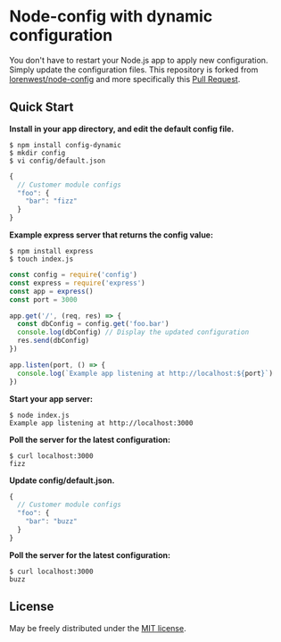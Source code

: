 Node-config with dynamic configuration
======================================
You don't have to restart your Node.js app to apply new configuration. Simply update the configuration files. This repository is forked from [lorenwest/node-config](https://github.com/lorenwest/node-config) and more specifically this [Pull Request](https://github.com/lorenwest/node-config/pull/621#issuecomment-712556170).

Quick Start
---------------
**Install in your app directory, and edit the default config file.**

```shell
$ npm install config-dynamic
$ mkdir config
$ vi config/default.json
```
```js
{
  // Customer module configs
  "foo": {
    "bar": "fizz"
  }
}
```

**Example express server that returns the config value:**
```shell
$ npm install express
$ touch index.js
```
```js 
const config = require('config')
const express = require('express')
const app = express()
const port = 3000

app.get('/', (req, res) => {
  const dbConfig = config.get('foo.bar')
  console.log(dbConfig) // Display the updated configuration
  res.send(dbConfig)
})

app.listen(port, () => {
  console.log(`Example app listening at http://localhost:${port}`)
})
```

**Start your app server:**
```shell
$ node index.js
Example app listening at http://localhost:3000
```

**Poll the server for the latest configuration:**
```shell
$ curl localhost:3000
fizz
```
**Update config/default.json.**
```js
{
  // Customer module configs
  "foo": {
    "bar": "buzz"
  }
}
```
**Poll the server for the latest configuration:**
```shell
$ curl localhost:3000
buzz
```

License
-------
May be freely distributed under the [MIT license](https://raw.githubusercontent.com/lorenwest/node-config/master/LICENSE).



